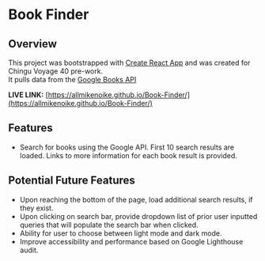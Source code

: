 # Book Finder

## Overview
This project was bootstrapped with [Create React App](https://github.com/facebook/create-react-app) and was created for Chingu Voyage 40 pre-work.\
It pulls data from the [Google Books API](https://developers.google.com/books/)

**LIVE LINK:** [https://allmikenoike.github.io/Book-Finder/](https://allmikenoike.github.io/Book-Finder/)

## Features
- Search for books using the Google API. First 10 search results are loaded. Links to more information for each book result is provided.

## Potential Future Features
- Upon reaching the bottom of the page, load additional search results, if they exist.
- Upon clicking on search bar, provide dropdown list of prior user inputted queries that will populate the search bar when clicked.
- Ability for user to choose between light mode and dark mode.
- Improve accessibility and performance based on Google Lighthouse audit.

